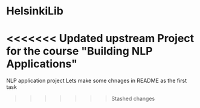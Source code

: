 # HelsinkiLib
<<<<<<< Updated upstream
Project for the course "Building NLP Applications"
=======
NLP application project
Lets make some chnages in README as the first task
>>>>>>> Stashed changes
